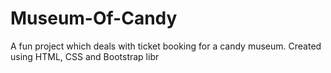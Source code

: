 # Museum-Of-Candy
A fun project which deals with ticket booking for a candy museum. Created using HTML, CSS and Bootstrap libr
